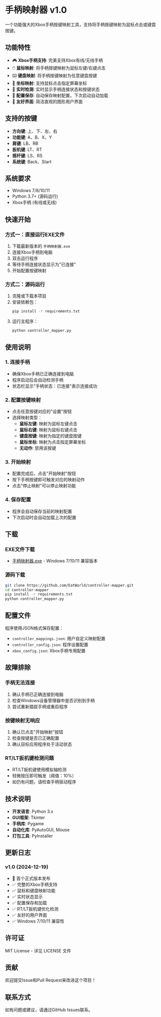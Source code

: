 # 手柄映射器 v1.0

一个功能强大的Xbox手柄按键映射工具，支持将手柄按键映射为鼠标点击或键盘按键。

## 功能特性

- 🎮 **Xbox手柄支持**: 完美支持Xbox有线/无线手柄
- 🖱️ **鼠标映射**: 将手柄按键映射为鼠标左键/右键点击
- ⌨️ **键盘映射**: 将手柄按键映射为任意键盘按键
- 🎯 **坐标映射**: 支持鼠标点击指定屏幕坐标
- 🔄 **实时检测**: 实时显示手柄连接状态和按键状态
- 💾 **配置保存**: 自动保存映射配置，下次启动自动加载
- 🎨 **友好界面**: 简洁直观的图形用户界面

## 支持的按键

- **方向键**: 上、下、左、右
- **功能键**: A、B、X、Y
- **肩键**: LB、RB
- **扳机键**: LT、RT
- **摇杆键**: LS、RS
- **系统键**: Back、Start

## 系统要求

- Windows 7/8/10/11
- Python 3.7+ (源码运行)
- Xbox手柄 (有线或无线)

## 快速开始

### 方式一：直接运行EXE文件
1. 下载最新版本的 `手柄映射器.exe`
2. 连接Xbox手柄到电脑
3. 双击运行程序
4. 等待手柄连接状态显示为"已连接"
5. 开始配置按键映射

### 方式二：源码运行
1. 克隆或下载本项目
2. 安装依赖包：
   ```bash
   pip install -r requirements.txt
   ```
3. 运行主程序：
   ```bash
   python controller_mapper.py
   ```

## 使用说明

### 1. 连接手柄
- 确保Xbox手柄已正确连接到电脑
- 程序启动后会自动检测手柄
- 状态栏显示"手柄状态：已连接"表示连接成功

### 2. 配置按键映射
- 点击任意按键对应的"设置"按钮
- 选择映射类型：
  - **鼠标左键**: 映射为鼠标左键点击
  - **鼠标右键**: 映射为鼠标右键点击
  - **键盘按键**: 映射为指定的键盘按键
  - **鼠标坐标**: 映射为点击指定屏幕坐标
  - **无动作**: 禁用该按键

### 3. 开始映射
- 配置完成后，点击"开始映射"按钮
- 按下手柄按键即可触发对应的映射动作
- 点击"停止映射"可以停止映射功能

### 4. 保存配置
- 程序会自动保存当前的映射配置
- 下次启动时会自动加载上次的配置

## 下载

### EXE文件下载
- [手柄映射器.exe](https://github.com/EatWorld/controller-mapper/releases/latest) - Windows 7/10/11 兼容版本

### 源码下载
```bash
git clone https://github.com/EatWorld/controller-mapper.git
cd controller-mapper
pip install -r requirements.txt
python controller_mapper.py
```

## 配置文件

程序使用JSON格式保存配置：
- `controller_mappings.json`: 用户自定义映射配置
- `controller_config.json`: 程序设置配置
- `xbox_config.json`: Xbox手柄专用配置

## 故障排除

### 手柄无法连接
1. 确认手柄已正确连接到电脑
2. 检查Windows设备管理器中是否识别到手柄
3. 尝试重新插拔手柄或重启程序

### 按键映射无响应
1. 确认已点击"开始映射"按钮
2. 检查按键是否已正确配置
3. 确认目标应用程序处于活动状态

### RT/LT扳机键检测问题
- RT/LT扳机键使用模拟轴检测
- 轻微按压即可触发（阈值：10%）
- 如仍有问题，请检查手柄驱动程序

## 技术说明

- **开发语言**: Python 3.x
- **GUI框架**: Tkinter
- **手柄库**: Pygame
- **自动化库**: PyAutoGUI, Mouse
- **打包工具**: PyInstaller

## 更新日志

### v1.0 (2024-12-19)
- 🎉 首个正式版本发布
- ✅ 完整的Xbox手柄支持
- ✅ 鼠标和键盘映射功能
- ✅ 实时状态显示
- ✅ 配置保存和加载
- ✅ RT/LT扳机键优化检测
- ✅ 友好的用户界面
- ✅ Windows 7/10/11 兼容性

## 许可证

MIT License - 详见 LICENSE 文件

## 贡献

欢迎提交Issue和Pull Request来改进这个项目！

## 联系方式

如有问题或建议，请通过GitHub Issues联系。